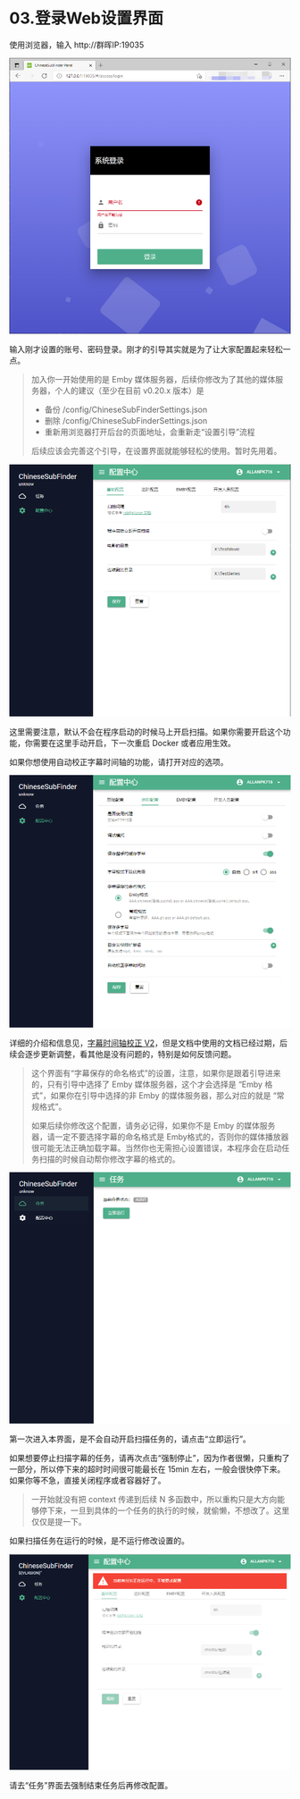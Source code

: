 # 03.登录Web设置界面

使用浏览器，输入 http://群晖IP:19035 

![web后台00](pics/web后台00.png)

输入刚才设置的账号、密码登录。刚才的引导其实就是为了让大家配置起来轻松一点。

> 加入你一开始使用的是 Emby 媒体服务器，后续你修改为了其他的媒体服务器，个人的建议（至少在目前 v0.20.x 版本）是
>
> * 备份 /config/ChineseSubFinderSettings.json
> * 删除  /config/ChineseSubFinderSettings.json
> * 重新用浏览器打开后台的页面地址，会重新走“设置引导”流程
>
> 后续应该会完善这个引导，在设置界面就能够轻松的使用。暂时先用着。

![web后台01](pics/web后台01.png)

这里需要注意，默认不会在程序启动的时候马上开启扫描。如果你需要开启这个功能，你需要在这里手动开启，下一次重启 Docker 或者应用生效。

如果你想使用自动校正字幕时间轴的功能，请打开对应的选项。

![web后台02](pics/web后台02.png)

详细的介绍和信息见，[字幕时间轴校正 V2](https://github.com/allanpk716/ChineseSubFinder/blob/docs/DesignFile/%E5%AD%97%E5%B9%95%E6%97%B6%E9%97%B4%E8%BD%B4%E6%A0%A1%E6%AD%A3V2.md)，但是文档中使用的文档已经过期，后续会逐步更新调整，看其他是没有问题的，特别是如何反馈问题。

> 这个界面有“字幕保存的命名格式”的设置，注意，如果你是跟着引导进来的，只有引导中选择了 Emby 媒体服务器，这个才会选择是 “Emby 格式”，如果你在引导中选择的非 Emby 的媒体服务器，那么对应的就是 “常规格式”。
>
> 如果后续你修改这个配置，请务必记得，如果你不是 Emby 的媒体服务器，请一定不要选择字幕的命名格式是 Emby格式的，否则你的媒体播放器很可能无法正确加载字幕。当然你也无需担心设置错误，本程序会在启动任务扫描的时候自动帮你修改字幕的格式的。

![14](pics/14.png)

第一次进入本界面，是不会自动开启扫描任务的，请点击“立即运行”。

如果想要停止扫描字幕的任务，请再次点击“强制停止”，因为作者很懒，只重构了一部分，所以停下来的超时时间很可能最长在 15min 左右，一般会很快停下来。如果你等不急，直接关闭程序或者容器好了。

> 一开始就没有把 context 传递到后续 N 多函数中，所以重构只是大方向能够停下来，一旦到具体的一个任务的执行的时候，就偷懒，不想改了。这里仅仅是提一下。

如果扫描任务在运行的时候，是不运行修改设置的。

![15](pics/15.png)

请去“任务”界面去强制结束任务后再修改配置。
